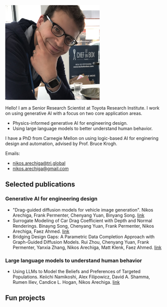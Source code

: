 
<img src="img/IMG_1274 copy.jpg" width="300"/>

Hello! I am a Senior Research Scientist at Toyota Research Institute. I work on using generative AI with a focus on two core application areas.
- Physics-informed generative AI for engineering design.
- Using large language models to better understand human behavior.
  
I have a PhD from Carnegie Mellon on using logic-based AI for enginering design and automation, advised by Prof. Bruce Krogh.

Emails:
- nikos.arechiga@tri.global
- nikos.arechiga@gmail.com

## Selected publications
### Generative AI for engineering design
- "Drag-guided diffusion models for vehicle image generation". Nikos Arechiga, Frank Permenter, Chenyang Yuan, Binyang Song. [link](https://arxiv.org/pdf/2306.09935)
- Surrogate Modeling of Car Drag Coefficient with Depth and Normal Renderings. Binayng Song, Chenyang Yuan, Frank Permenter, Nikos Arechiga, Faez Ahmed. [link](https://arxiv.org/pdf/2306.06110)
- Bridging Design Gaps: A Parametric Data Completion Approach with Graph-Guided Diffusion Models. Rui Zhou, Chenyang Yuan, Frank Permenter, Yanxia Zhang, Nikos Arechiga, Matt Klenk, Faez Ahmed. [link](https://arxiv.org/pdf/2406.11934)

### Large language models to understand human behavior
- Using LLMs to Model the Beliefs and Preferences of Targeted Populations. Keiichi Namikoshi, Alex Filipowicz, David A. Shamma, Rumen Iliev, Candice L. Hogan, Nikos Arechiga. [link](https://arxiv.org/pdf/2403.20252)

## Fun projects

